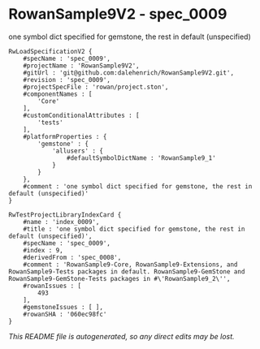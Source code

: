 # RowanSample9V2 - spec_0009
one symbol dict specified for gemstone, the rest in default (unspecified)
```
RwLoadSpecificationV2 {
	#specName : 'spec_0009',
	#projectName : 'RowanSample9V2',
	#gitUrl : 'git@github.com:dalehenrich/RowanSample9V2.git',
	#revision : 'spec_0009',
	#projectSpecFile : 'rowan/project.ston',
	#componentNames : [
		'Core'
	],
	#customConditionalAttributes : [
		'tests'
	],
	#platformProperties : {
		'gemstone' : {
			'allusers' : {
				#defaultSymbolDictName : 'RowanSample9_1'
			}
		}
	},
	#comment : 'one symbol dict specified for gemstone, the rest in default (unspecified)'
}

RwTestProjectLibraryIndexCard {
	#name : 'index_0009',
	#title : 'one symbol dict specified for gemstone, the rest in default (unspecified)',
	#specName : 'spec_0009',
	#index : 9,
	#derivedFrom : 'spec_0008',
	#comment : 'RowanSample9-Core, RowanSample9-Extensions, and RowanSample9-Tests packages in default. RowanSample9-GemStone and RowanSample9-GemStone-Tests packages in #\'RowanSample9_2\'',
	#rowanIssues : [
		493
	],
	#gemstoneIssues : [ ],
	#rowanSHA : '060ec98fc'
}
```

*This README file is autogenerated, so any direct edits may be lost.*
